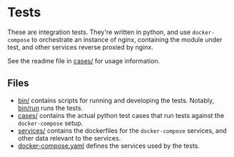 Tests
=====
These are integration tests.  They're written in python, and use
`docker-compose` to orchestrate an instance of nginx, containing the module
under test, and other services reverse proxied by nginx.

See the readme file in [cases/](cases/) for usage information.

Files
-----
- [bin/](bin/) contains scripts for running and developing the tests.  Notably,
  [bin/run](bin/run) runs the tests.
- [cases/](cases/) contains the actual python test cases that run tests against
  the `docker-compose` setup.
- [services/](services/) contains the dockerfiles for the `docker-compose`
  services, and other data relevant to the services.
- [docker-compose.yaml](docker-compose.yml) defines the services used by the
  tests.

